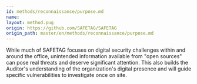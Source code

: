 ```yaml
---
id: methods/reconnaissance/purpose.md
name: 
layout: method.pug
origin: https://github.com/SAFETAG/SAFETAG
origin_path: master/en/methods/reconnaissance/purpose.md
---
```


While much of SAFETAG focuses on digital security challenges within and around the office,  unintended information available from "open sources" can pose real threats and deserve significant attention.  This also builds the Auditor's understanding of the organization's digital presence  and will guide specific vulnerabilities to investigate once on site.


